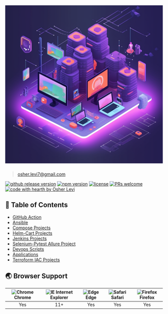 # ![Brain_Dev_Opsing](/assets/main.png)

> osher.levi7@gmail.com

[![github release version](https://img.shields.io/github/v/release/nhn/tui.editor.svg?include_prereleases)](https://github.com/nhn/tui.editor/releases/latest) [![npm version](https://img.shields.io/npm/v/@toast-ui/editor.svg)](https://www.npmjs.com/package/@toast-ui/editor) [![license](https://img.shields.io/github/license/nhn/tui.editor.svg)](https://github.com/nhn/tui.editor/blob/master/LICENSE) [![PRs welcome](https://img.shields.io/badge/PRs-welcome-ff69b4.svg)](https://github.com/nhn/tui.editor/issues?q=is%3Aissue+is%3Aopen+label%3A%22help+wanted%22) [![code with hearth by Osher Levi](https://img.shields.io/badge/%3C%2F%3E%20with%20%E2%99%A5%20by-OsherLevi-ff1414.svg)](https://github.com/osherlevi7)


## 🚩 Table of Contents

- [GitHub Action](/.github/workflows)
- [Ansible](/ansible/)
- [Compose Projects](/docker-compose/)
- [Helm-Cart Projects](/helm/)
- [Jenkins Projects](/jenkins/)
- [Selenium-Pytest Allure Project](/pytest-selenium-allure/)
- [Devops Scripts](/scripts/)
- [Applications](/services/)
- [Terroform IAC Projects](/terraform/)


<!-- ## 📦 Releases -->

<!-- ###  -->

<!-- | Name | Description | -->
<!-- | --- | --- | -->
<!-- | [`@toast-ui/`](https://github.com/osherlevi7/tui.editor/tree/master/apps/editor) | first release | -->

## 🌏 Browser Support

| <img src="https://user-images.githubusercontent.com/1215767/34348387-a2e64588-ea4d-11e7-8267-a43365103afe.png" alt="Chrome" width="16px" height="16px" /> Chrome | <img src="https://user-images.githubusercontent.com/1215767/34348590-250b3ca2-ea4f-11e7-9efb-da953359321f.png" alt="IE" width="16px" height="16px" /> Internet Explorer | <img src="https://user-images.githubusercontent.com/1215767/34348380-93e77ae8-ea4d-11e7-8696-9a989ddbbbf5.png" alt="Edge" width="16px" height="16px" /> Edge | <img src="https://user-images.githubusercontent.com/1215767/34348394-a981f892-ea4d-11e7-9156-d128d58386b9.png" alt="Safari" width="16px" height="16px" /> Safari | <img src="https://user-images.githubusercontent.com/1215767/34348383-9e7ed492-ea4d-11e7-910c-03b39d52f496.png" alt="Firefox" width="16px" height="16px" /> Firefox |
| :---------: | :---------: | :---------: | :---------: | :---------: |
| Yes | 11+ | Yes | Yes | Yes |

